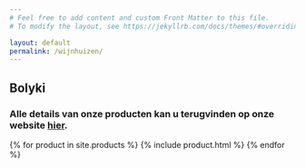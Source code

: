```yaml
---
# Feel free to add content and custom Front Matter to this file.
# To modify the layout, see https://jekyllrb.com/docs/themes/#overriding-theme-defaults

layout: default
permalink: /wijnhuizen/
---
```

## Bolyki  
### Alle details van onze producten kan u terugvinden op onze website [hier](https://www.wijnen-bax.be).

{% for product in site.products %}
  {% include product.html %}
{% endfor %}
